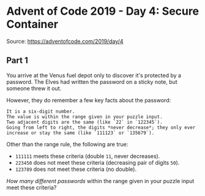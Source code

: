 # Advent of Code 2019 - Day 4: Secure Container

Source: https://adventofcode.com/2019/day/4

## Part 1

You arrive at the Venus fuel depot only to discover it's protected by a password. The Elves had written the password on a sticky note, but someone threw it out.

However, they do remember a few key facts about the password:

    It is a six-digit number.
    The value is within the range given in your puzzle input.
    Two adjacent digits are the same (like `22` in `122345`).
    Going from left to right, the digits *never decrease*; they only ever increase or stay the same (like `111123` or `135679`).

Other than the range rule, the following are true:

- `111111` meets these criteria (double `11`, never decreases).
- `223450` does not meet these criteria (decreasing pair of digits `50`).
- `123789` does not meet these criteria (no double).

*How many different passwords* within the range given in your puzzle input meet these criteria?
